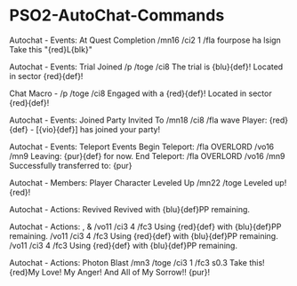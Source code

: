 # PSO2-AutoChat-Commands

Autochat - Events: At Quest Completion
/mn16 /ci2 1 /fla fourpose ha lsign Take this "{red}L{blk}" 

Autochat - Events: Trial Joined	
/p /toge /ci8 The trial is {blu}<trial1>{def}! Located in sector {red}<pos>{def}! 

Chat Macro - <target>
/p /toge /ci8 Engaged with a {red}<t>{def}! Located in sector {red}<pos>{def}!

Autochat - Events: Joined Party Invited To
/mn18 /ci8 /fla wave Player: {red}<me>{def} - [{vio}<class>{def}] has joined your party!

Autochat - Events: Teleport Events
Begin Teleport: /fla OVERLORD /vo16 /mn9 Leaving: {pur}<area>{def} for now.
End Teleport: /fla OVERLORD /vo16 /mn9 Successfully transferred to: {pur}<area>

Autochat - Members: Player Character Leveled Up
/mn22 /toge Leveled up! {red}<cl>!

Autochat - Actions: Revived
Revived with {blu}<pp>{def}PP remaining.

Autochat - Actions: <sk>, <tc> & <pa>
/vo11 /ci3 4 /fc3 Using {red}<pa>{def} with {blu}<pp>{def}PP remaining.
/vo11 /ci3 4 /fc3 Using {red}<tc>{def} with {blu}<pp>{def}PP remaining.
/vo11 /ci3 4 /fc3 Using {red}<sk>{def} with {blu}<pp>{def}PP remaining.

Autochat - Actions: Photon Blast
/mn3 /toge /ci3 1 /fc3 s0.3 Take this! {red}My Love! My Anger! And All of My Sorrow!! {pur}<weapon>!
